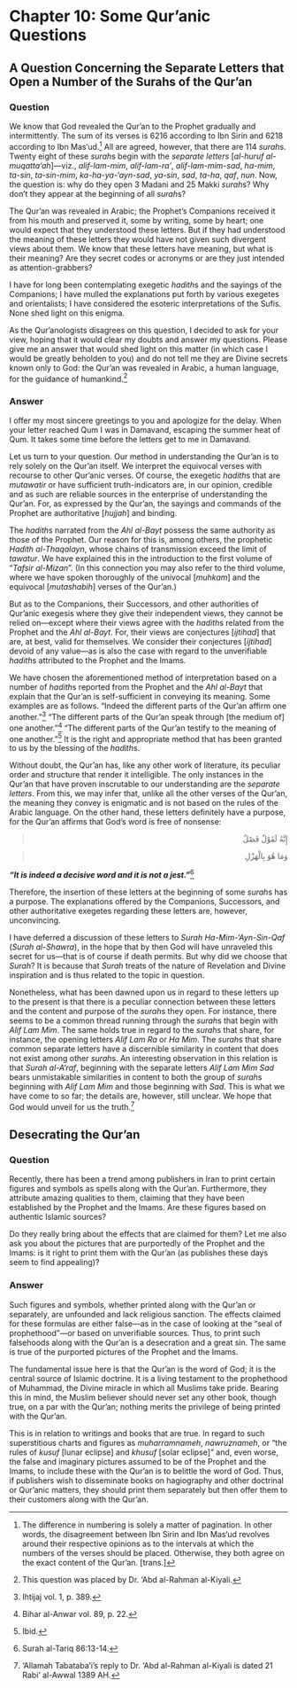 Chapter 10: Some Qur’anic Questions
===================================

A Question Concerning the Separate Letters that Open a Number of the Surahs of the Qur’an
-----------------------------------------------------------------------------------------

### Question

We know that God revealed the Qur’an to the Prophet gradually and
intermittently. The sum of its verses is 6216 according to Ibn Sirin and
6218 according to Ibn Mas‘ud.[^1] All are agreed, however, that there
are 114 *surah*s. Twenty eight of these *surah*s begin with the
*separate letters* [*al-huruf al-muqatta‘ah*]—viz., *alif-lam-mim*,
*alif-lam-ra’*, *alif-lam-mim-sad*, *ha-mim*, *ta-sin*, *ta-sin-mim*,
*ka-ha-ya-‘ayn-sad*, *ya-sin*, *sad*, *ta-ha*, *qaf*, *nun*. Now, the
question is: why do they open 3 Madani and 25 Makki *surah*s? Why don’t
they appear at the beginning of all *surah*s?

The Qur’an was revealed in Arabic; the Prophet’s Companions received it
from his mouth and preserved it, some by writing, some by heart; one
would expect that they understood these letters. But if they had
understood the meaning of these letters they would have not given such
divergent views about them. We know that these letters have meaning, but
what is their meaning? Are they secret codes or acronyms or are they
just intended as attention-grabbers?

I have for long been contemplating exegetic *hadith*s and the sayings of
the Companions; I have mulled the explanations put forth by various
exegetes and orientalists; I have considered the esoteric
interpretations of the Sufis. None shed light on this enigma.

As the Qur’anologists disagrees on this question, I decided to ask for
your view, hoping that it would clear my doubts and answer my questions.
Please give me an answer that would shed light on this matter (in which
case I would be greatly beholden to you) and do not tell me they are
Divine secrets known only to God: the Qur’an was revealed in Arabic, a
human language, for the guidance of humankind.[^2]

### Answer

I offer my most sincere greetings to you and apologize for the delay.
When your letter reached Qum I was in Damavand, escaping the summer heat
of Qum. It takes some time before the letters get to me in Damavand.

Let us turn to your question. Our method in understanding the Qur’an is
to rely solely on the Qur’an itself. We interpret the equivocal verses
with recourse to other Qur’anic verses. Of course, the exegetic
*hadith*s that are *mutawatir* or have sufficient truth-indicators are,
in our opinion, credible and as such are reliable sources in the
enterprise of understanding the Qur’an. For, as expressed by the Qur’an,
the sayings and commands of the Prophet are authoritative [*hujjah*] and
binding.

The *hadith*s narrated from the *Ahl al-Bayt* possess the same authority
as those of the Prophet. Our reason for this is, among others, the
prophetic *Hadith al-Thaqalayn*, whose chains of transmission exceed the
limit of *tawatur*. We have explained this in the introduction to the
first volume of “*Tafsir al-Mizan*”. (In this connection you may also
refer to the third volume, where we have spoken thoroughly of the
univocal [*muhkam*] and the equivocal [*mutashabih*] verses of the
Qur’an.)

But as to the Companions, their Successors, and other authorities of
Qur’anic exegesis where they give their independent views, they cannot
be relied on—except where their views agree with the *hadith*s related
from the Prophet and the *Ahl al-Bayt*. For, their views are conjectures
[*ijtihad*] that are, at best, valid for themselves. We consider their
conjectures [*ijtihad*] devoid of any value—as is also the case with
regard to the unverifiable *hadith*s attributed to the Prophet and the
Imams.

We have chosen the aforementioned method of interpretation based on a
number of *hadith*s reported from the Prophet and the *Ahl al-Bayt* that
explain that the Qur’an is self-sufficient in conveying its meaning.
Some examples are as follows. “Indeed the different parts of the Qur’an
affirm one another.”[^3] “The different parts of the Qur’an speak
through [the medium of] one another.”[^4] “The different parts of the
Qur’an testify to the meaning of one another.”[^5] It is the right and
appropriate method that has been granted to us by the blessing of the
*hadith*s.

Without doubt, the Qur’an has, like any other work of literature, its
peculiar order and structure that render it intelligible. The only
instances in the Qur’an that have proven inscrutable to our
understanding are the *separate letters*. From this, we may infer that,
unlike all the other verses of the Qur’an, the meaning they convey is
enigmatic and is not based on the rules of the Arabic language. On the
other hand, these letters definitely have a purpose, for the Qur’an
affirms that God’s word is free of nonsense:

<blockquote dir="rtl">
  <p>
إِنَّهُ لَقَوْلٌ فَصْلٌ
  </p>
</blockquote>

<blockquote dir="rtl">
  <p>
وَمَا هُوَ بِالْهَزْلِ
  </p>
</blockquote>

***“It is indeed a decisive word and it is not a jest.”***[^6]

Therefore, the insertion of these letters at the beginning of some
*surah*s has a purpose. The explanations offered by the Companions,
Successors, and other authoritative exegetes regarding these letters
are, however, unconvincing.

I have deferred a discussion of these letters to *Surah*
*Ha-Mim-‘Ayn-Sin-Qaf* (*Surah* *al-Shawra*), in the hope that by then
God will have unraveled this secret for us—that is of course if death
permits. But why did we choose that *Surah*? It is because that *Surah*
treats of the nature of Revelation and Divine inspiration and is thus
related to the topic in question.

Nonetheless, what has been dawned upon us in regard to these letters up
to the present is that there is a peculiar connection between these
letters and the content and purpose of the *surah*s they open. For
instance, there seems to be a common thread running through the *surah*s
that begin with *Alif Lam Mim*. The same holds true in regard to the
*surah*s that share, for instance, the opening letters *Alif Lam Ra* or
*Ha Mim*. The *surah*s that share common separate letters have a
discernible similarity in content that does not exist among other
*surah*s. An interesting observation in this relation is that *Surah
al-A‘raf*, beginning with the separate letters *Alif Lam Mim Sad* bears
unmistakable similarities in content to both the group of *surah*s
beginning with *Alif Lam Mim* and those beginning with *Sad*. This is
what we have come to so far; the details are, however, still unclear. We
hope that God would unveil for us the truth.[^7]

Desecrating the Qur’an
----------------------

### Question

Recently, there has been a trend among publishers in Iran to print
certain figures and symbols as spells along with the Qur’an.
Furthermore, they attribute amazing qualities to them, claiming that
they have been established by the Prophet and the Imams. Are these
figures based on authentic Islamic sources?

Do they really bring about the effects that are claimed for them? Let me
also ask you about the pictures that are purportedly of the Prophet and
the Imams: is it right to print them with the Qur’an (as publishes these
days seem to find appealing)?

### Answer

Such figures and symbols, whether printed along with the Qur’an or
separately, are unfounded and lack religious sanction. The effects
claimed for these formulas are either false—as in the case of looking at
the “seal of prophethood”—or based on unverifiable sources. Thus, to
print such falsehoods along with the Qur’an is a desecration and a great
sin. The same is true of the purported pictures of the Prophet and the
Imams.

The fundamental issue here is that the Qur’an is the word of God; it is
the central source of Islamic doctrine. It is a living testament to the
prophethood of Muhammad, the Divine miracle in which all Muslims take
pride. Bearing this in mind, the Muslim believer should never set any
other book, though true, on a par with the Qur’an; nothing merits the
privilege of being printed with the Qur’an.

This is in relation to writings and books that are true. In regard to
such superstitious charts and figures as *muharramnameh*, *nawruznameh*,
or “the rules of *kusuf* [lunar eclipse] and *khusuf* [solar eclipse]”
and, even worse, the false and imaginary pictures assumed to be of the
Prophet and the Imams, to include these with the Qur’an is to belittle
the word of God. Thus, if publishers wish to disseminate books on
hagiography and other doctrinal or Qur’anic matters, they should print
them separately but then offer them to their customers along with the
Qur’an.

[^1]: The difference in numbering is solely a matter of pagination. In
other words, the disagreement between Ibn Sirin and Ibn Mas‘ud revolves
around their respective opinions as to the intervals at which the
numbers of the verses should be placed. Otherwise, they both agree on
the exact content of the Qur’an. [trans.]

[^2]: This question was placed by Dr. ‘Abd al-Rahman al-Kiyali.

[^3]: Ihtijaj vol. 1, p. 389.

[^4]: Bihar al-Anwar vol. 89, p. 22.

[^5]: Ibid.

[^6]: Surah al-Tariq 86:13-14.

[^7]: ‘Allamah Tabataba’i’s reply to Dr. ‘Abd al-Rahman al-Kiyali is
dated 21 Rabi‘ al-Awwal 1389 AH.


